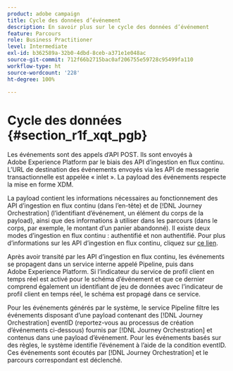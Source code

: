 ```yaml
---
product: adobe campaign
title: Cycle des données d’événement
description: En savoir plus sur le cycle des données d’événement
feature: Parcours
role: Business Practitioner
level: Intermediate
exl-id: b362589a-32b0-4dbd-8ceb-a371e1e048ac
source-git-commit: 712f66b2715bac0af206755e59728c95499fa110
workflow-type: ht
source-wordcount: '228'
ht-degree: 100%

---
```


# Cycle des données {#section_r1f_xqt_pgb}

Les événements sont des appels d’API POST. Ils sont envoyés à Adobe Experience Platform par le biais des API d’ingestion en flux continu. L’URL de destination des événements envoyés via les API de messagerie transactionnelle est appelée « inlet ». La payload des événements respecte la mise en forme XDM.

La payload contient les informations nécessaires au fonctionnement des API d’ingestion en flux continu (dans l’en-tête) et de [!DNL Journey Orchestration] (l’identifiant d’événement, un élément du corps de la payload), ainsi que des informations à utiliser dans les parcours (dans le corps, par exemple, le montant d’un panier abandonné). Il existe deux modes d’ingestion en flux continu : authentifié et non authentifié. Pour plus d’informations sur les API d’ingestion en flux continu, cliquez sur [ce lien](https://docs.adobe.com/content/help/fr-FR/experience-platform/xdm/api/getting-started.html).

Après avoir transité par les API d’ingestion en flux continu, les événements se propagent dans un service interne appelé Pipeline, puis dans Adobe Experience Platform. Si l’indicateur du service de profil client en temps réel est activé pour le schéma d’événement et que ce dernier comprend également un identifiant de jeu de données avec l’indicateur de profil client en temps réel, le schéma est propagé dans ce service.

Pour les événements générés par le système, le service Pipeline filtre les événements disposant d’une payload contenant des [!DNL Journey Orchestration] eventID (reportez-vous au processus de création d’événements ci-dessous) fournis par [!DNL Journey Orchestration] et contenus dans une payload d’événement. Pour les événements basés sur des règles, le système identifie l’événement à l’aide de la condition eventID. Ces événements sont écoutés par [!DNL Journey Orchestration] et le parcours correspondant est déclenché.
